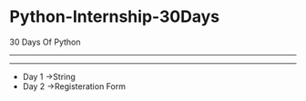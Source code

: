 # Python-Internship-30Days
 30 Days Of Python 

***
***
* Day 1 ->String
* Day 2 ->Registeration Form 
